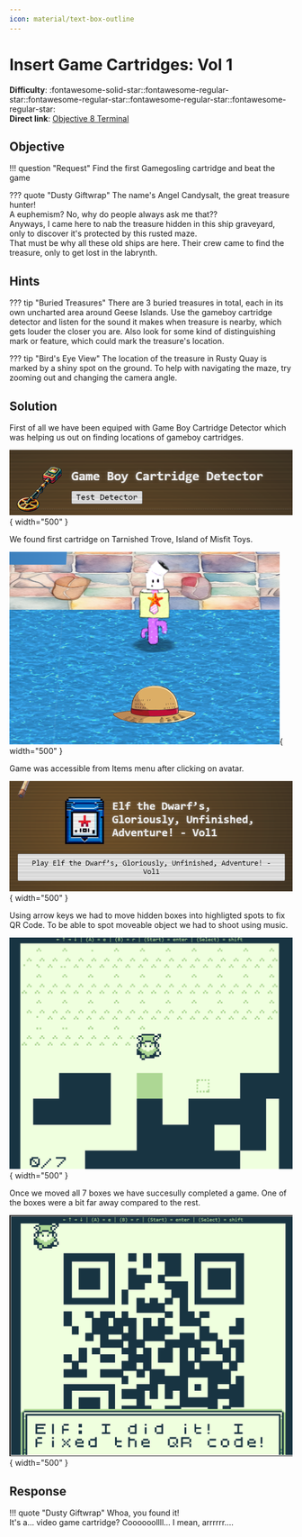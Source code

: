 ```yaml
---
icon: material/text-box-outline
---
```


# Insert Game Cartridges: Vol 1

**Difficulty**: :fontawesome-solid-star::fontawesome-regular-star::fontawesome-regular-star::fontawesome-regular-star::fontawesome-regular-star:<br/>
**Direct link**: [Objective 8 Terminal](https://gamegosling.com/vol1-uWn1t6xv4VKPZ6FN)

## Objective

!!! question "Request"
    Find the first Gamegosling cartridge and beat the game


??? quote "Dusty Giftwrap"
    The name's Angel Candysalt, the great treasure hunter!<br/>
    A euphemism? No, why do people always ask me that??<br/>
    Anyways, I came here to nab the treasure hidden in this ship graveyard, only to discover it's protected by this rusted maze.<br/>
    That must be why all these old ships are here. Their crew came to find the treasure, only to get lost in the labrynth.


## Hints

??? tip "Buried Treasures"
    There are 3 buried treasures in total, each in its own uncharted area around Geese Islands. Use the gameboy cartridge detector and listen for the sound it makes when treasure is nearby, which gets louder the closer you are. Also look for some kind of distinguishing mark or feature, which could mark the treasure's location.

??? tip "Bird's Eye View"
    The location of the treasure in Rusty Quay is marked by a shiny spot on the ground. To help with navigating the maze, try zooming out and changing the camera angle.

## Solution

First of all we have been equiped with Game Boy Cartridge Detector which was helping us out on finding locations of gameboy cartridges.

![Location](../img/objectives/o8/detector.png){ width="500" }

We found first cartridge on Tarnished Trove, Island of Misfit Toys.

![Location](../img/objectives/o8/hat.png){ width="500" }

Game was accessible from Items menu after clicking on avatar. 

![Game](../img/objectives/o8/gb-1.png){ width="500" }

Using arrow keys we had to move hidden boxes into highligted spots to fix QR Code. To be able to spot moveable object we had to shoot using music.

![Moving objects](../img/objectives/o8/qr-2.png){ width="500" }

Once we moved all 7 boxes we have succesully completed a game. One of the boxes were a bit far away compared to the rest.

![Victory!](../img/objectives/o8/qr.png){ width="500" }


## Response

!!! quote "Dusty Giftwrap"
    Whoa, you found it!<br/>
    It's a... video game cartridge? Coooooollll... I mean, arrrrrr....
